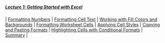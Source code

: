 <!--![Power-USER-Mastering-MS-Excel-Banner.jpg](/images/Power-USER-Mastering-MS-Excel-Banner.jpg)-->
##### [Lecture 1: Getting Started with Excel](COMP-109-Lecture/pages/m01)

|
[Formatting Numbers](COMP-109-Lecture/pages/m01#formatting-numbers) |
[Formatting Cell Text](COMP-109-Lecture/pages/m01#formatting-cell-text) |
[Working with Fill Colors and Backgrounds](COMP-109-Lecture/pages/m01#working-with-fill-colors-and-backgrounds) |
[Formatting Worksheet Cells](COMP-109-Lecture/pages/m01#formatting-worksheet-cells) |
[Applying Cell Styles](COMP-109-Lecture/pages/m01#applying-cell-styles) |
[Copying and Pasting Formats](COMP-109-Lecture/pages/m01#copying-and-pasting-formats) |
[Highlighting Cells with Conditional Formats](COMP-109-Lecture/pages/m01#highlighting-cells-with-conditional-formats) |
[Summary](COMP-109-Lecture/pages/m01#summary) |
